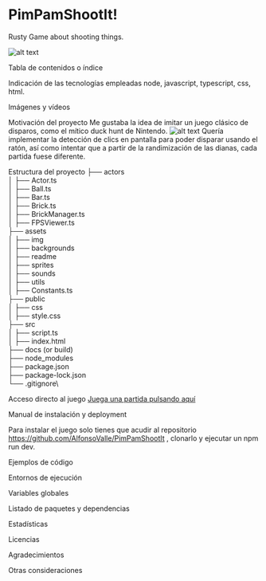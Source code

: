 # PimPamShootIt!

Rusty Game about shooting things. 

![alt text](https://i.gyazo.com/fde17662f78361035c74215621681e50.png "Logo Title Text 1")

Tabla de contenidos o índice

Indicación de las tecnologías empleadas
node, javascript, typescript, css, html.

Imágenes y vídeos

Motivación del proyecto
Me gustaba la idea de imitar un juego clásico de disparos, como el mítico duck hunt de Nintendo.
![alt text](https://i.gyazo.com/a1056036b5fad1c326e503bf54b50fb9.png "Duck Hunt NES")
Quería implementar la detección de clics en pantalla para poder disparar usando el ratón, así como intentar que a partir de la randimización de las dianas, cada partida fuese diferente.


Estructura del proyecto
├── actors\
│   ├── Actor.ts\
│   ├── Ball.ts\
│   ├── Bar.ts\
│   ├── Brick.ts\
│   ├── BrickManager.ts\
│   ├── FPSViewer.ts\
├── assets\
│   ├── img\
│       ├── backgrounds\
│       ├── readme\
│       ├── sprites\
│   ├── sounds\
│   ├── utils\
│       ├── Constants.ts\
├── public\
│   ├── css\
│       ├── style.css\
├── src\
│   ├── script.ts\
│   ├── index.html\
├── docs (or build)\
├── node_modules\
├── package.json\
├── package-lock.json\
└── .gitignore\


Acceso directo al juego
[Juega una partida pulsando aquí](https://www.google.com "PimPam ShootIt! Page")

Manual de instalación y deployment

Para instalar el juego solo tienes que acudir al repositorio https://github.com/AlfonsoValle/PimPamShootIt , clonarlo y ejecutar un npm run dev. 

Ejemplos de código

Entornos de ejecución

Variables globales

Listado de paquetes y dependencias

Estadísticas

Licencias

Agradecimientos

Otras consideraciones
